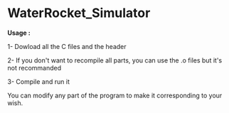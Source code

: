 # WaterRocket_Simulator

**Usage :**

1- Dowload all the C files and the header

2- If you don't want to recompile all parts, you can use the .o files but it's not recommanded

3- Compile and run it


You can modify any part of the program to make it corresponding to your wish.
